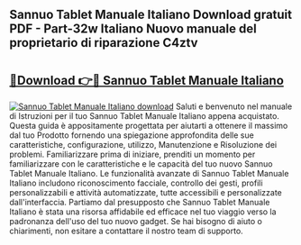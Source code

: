 ## Sannuo Tablet Manuale Italiano Download gratuit PDF - Part-32w Italiano Nuovo manuale del proprietario di riparazione C4ztv

# <h2><a href="http://dfd72d1.blite.top/?on=Sannuo+Tablet+Manuale+Italiano">🔗Download 👉🔴 Sannuo Tablet Manuale Italiano</a></h2>

[![Sannuo Tablet Manuale Italiano download](https://i.imgur.com/lujVjoI.png)](http://dfd72d1.blite.top/?on=Sannuo+Tablet+Manuale+Italiano)
Saluti e benvenuto nel manuale di Istruzioni per il tuo Sannuo Tablet Manuale Italiano appena acquistato. Questa guida è appositamente progettata per aiutarti a ottenere il massimo dal tuo Prodotto fornendo una spiegazione approfondita delle sue caratteristiche, configurazione, utilizzo, Manutenzione e Risoluzione dei problemi. Familiarizzare prima di iniziare, prenditi un momento per familiarizzare con le caratteristiche e le capacità del tuo nuovo Sannuo Tablet Manuale Italiano. Le funzionalità avanzate di Sannuo Tablet Manuale Italiano includono riconoscimento facciale, controllo dei gesti, profili personalizzabili e attività automatizzate, tutte accessibili e personalizzate dall'interfaccia. Partiamo dal presupposto che Sannuo Tablet Manuale Italiano è stata una risorsa affidabile ed efficace nel tuo viaggio verso la padronanza dell'uso del tuo nuovo gadget. Se hai bisogno di aiuto o chiarimenti, non esitare a contattare il nostro team di supporto.
